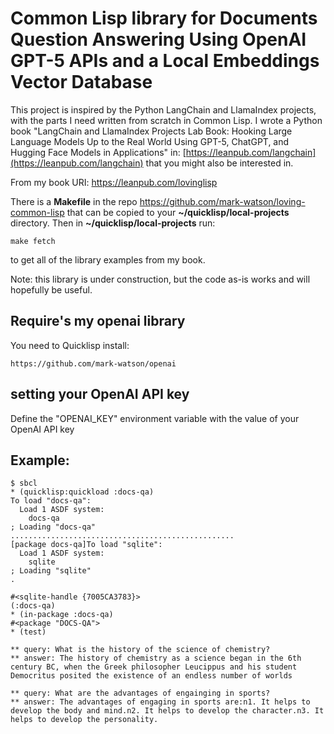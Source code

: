# Common Lisp library for Documents Question Answering Using OpenAI GPT-5 APIs and a Local Embeddings Vector Database

This project is inspired by the Python LangChain and LlamaIndex projects, with the parts I need written from scratch in Common Lisp. I wrote a Python book "LangChain and LlamaIndex Projects Lab Book: Hooking Large Language Models Up to the Real World
Using GPT-5, ChatGPT, and Hugging Face Models in Applications" in: [https://leanpub.com/langchain](https://leanpub.com/langchain) that you might also be interested in.

From my book URI: https://leanpub.com/lovinglisp

There is a **Makefile** in the repo https://github.com/mark-watson/loving-common-lisp that can be copied
to your **~/quicklisp/local-projects** directory. Then in **~/quicklisp/local-projects** run:

    make fetch

to get all of the library examples from my book.

Note: this library is under construction, but the code as-is works and will hopefully be useful.

## Require's my openai library

You need to Quicklisp install:

    https://github.com/mark-watson/openai

## setting your OpenAI API key
 
 Define the  "OPENAI_KEY" environment variable with the value of your OpenAI API key
 
## Example:

```
$ sbcl
* (quicklisp:quickload :docs-qa)
To load "docs-qa":
  Load 1 ASDF system:
    docs-qa
; Loading "docs-qa"
..................................................
[package docs-qa]To load "sqlite":
  Load 1 ASDF system:
    sqlite
; Loading "sqlite"
.

#<sqlite-handle {7005CA3783}>
(:docs-qa)
* (in-package :docs-qa)
#<package "DOCS-QA">
* (test)

** query: What is the history of the science of chemistry?
** answer: The history of chemistry as a science began in the 6th century BC, when the Greek philosopher Leucippus and his student Democritus posited the existence of an endless number of worlds

** query: What are the advantages of engainging in sports?
** answer: The advantages of engaging in sports are:n1. It helps to develop the body and mind.n2. It helps to develop the character.n3. It helps to develop the personality.
```
